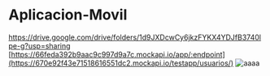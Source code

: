 # Aplicacion-Movil

https://drive.google.com/drive/folders/1d9JXDcwCy6jkzFYKX4YDJfB3740lpe-g?usp=sharing
[https://66feda392b9aac9c997d9a7c.mockapi.io/app/:endpoint](https://670e92f43e71518616551dc2.mockapi.io/testapp/usuarios/)
![aaaa](https://github.com/user-attachments/assets/37172d6f-c961-4de6-a16e-11325aac8a32)
